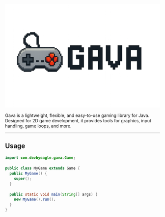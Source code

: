 ![Gava Banner](assets/GavaBlack.png)

Gava is a lightweight, flexible, and easy-to-use gaming library for Java. Designed for 2D game development, it provides tools for graphics, input handling, game loops, and more.

---

## Usage

```java
import com.devbyeagle.gava.Game;

public class MyGame extends Game {
  public MyGame() {
    super();
  }

  public static void main(String[] args) {
    new MyGame().run();
  }
}
```